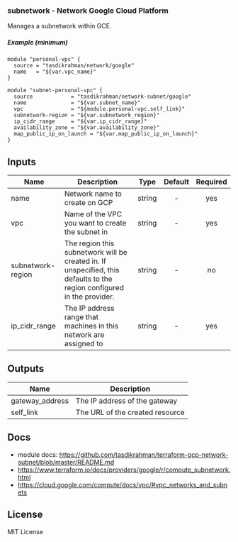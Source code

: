 ### subnetwork - Network Google Cloud Platform 

Manages a subnetwork within GCE.

##### Example (minimum)

```hcl
module "personal-vpc" {
  source = "tasdikrahman/network/google"
  name   = "${var.vpc_name}"
}

module "subnet-personal-vpc" {
  source            = "tasdikrahman/network-subnet/google"
  name              = "${var.subnet_name}"
  vpc               = "${module.personal-vpc.self_link}"
  subnetwork-region = "${var.subnetwork_region}"
  ip_cidr_range     = "${var.ip_cidr_range}"
  availability_zone = "${var.availability_zone}"
  map_public_ip_on_launch = "${var.map_public_ip_on_launch}"
}
```

## Inputs

| Name | Description | Type | Default | Required |
|------|-------------|:----:|:-----:|:-----:|
| name | Network name to create on GCP | string | - | yes |
| vpc | Name of the VPC you want to create the subnet in | string | - | yes |
| subnetwork-region | The region this subnetwork will be created in. If unspecified, this defaults to the region configured in the provider. | string | - | no |
| ip_cidr_range |  The IP address range that machines in this network are assigned to | string | - | yes |

## Outputs

| Name | Description |
|------|-------------|
| gateway_address | The IP address of the gateway |
| self_link | The URL of the created resource |

## Docs 

- module docs: https://github.com/tasdikrahman/terraform-gcp-network-subnet/blob/master/README.md
- https://www.terraform.io/docs/providers/google/r/compute_subnetwork.html
- https://cloud.google.com/compute/docs/vpc/#vpc_networks_and_subnets

## License

MIT License
